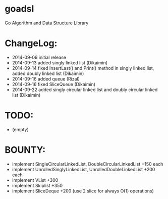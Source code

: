 goadsl
======

Go Algorithm and Data Structure Library


ChangeLog:
==========

* 2014-09-09 initial release
* 2014-09-13 added singly linked list (Dikaimin)
* 2014-09-14 fixed InsertLast() and Print() method in singly linked list, added doubly linked list (Dikaimin)
* 2014-09-16 added queue (Rizal)
* 2014-09-16 fixed SliceQueue (Dikaimin)
* 2014-09-22 added singly circular linked list and doubly circular linked list (Dikaimin)

TODO:
=====

* (empty)

BOUNTY:
=======

* implement SingleCircularLinkedList, DoubleCircularLinkedList +150 each
* implement UnrolledSinglyLinkedList, UnrolledDoubleLinkedList +200 each
* implement VList +300
* implement Skiplist +350
* implement SliceDeque +200 (use 2 slice for always O(1) operations)
